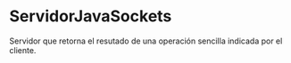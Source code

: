 # ServidorJavaSockets
Servidor que retorna el resutado de una operación sencilla indicada por el cliente.
